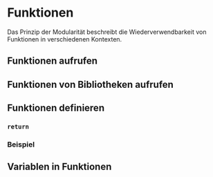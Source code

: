 # Funktionen
Das Prinzip der Modularität beschreibt die Wiederverwendbarkeit von Funktionen in verschiedenen Kontexten.

## Funktionen aufrufen

## Funktionen von Bibliotheken aufrufen

## Funktionen definieren
### `return`

### Beispiel

## Variablen in Funktionen